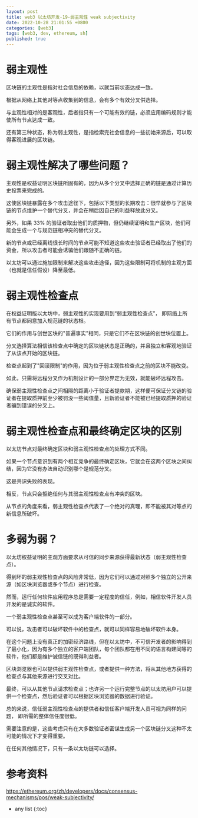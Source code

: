```yaml
---
layout: post
title: web3 以太坊开发-19-弱主观性 weak subjectivity
date: 2022-10-28 21:01:55 +0800
categories: [web3]
tags: [web3, dev, ethereum, sh]
published: true
---
```


# 弱主观性

区块链的主观性是指对社会信息的依赖，以就当前状态达成一致。 

根据从网络上其他对等点收集到的信息，会有多个有效分叉供选择。 

与主观性相对的是客观性，后者指只有一个可能有效的链，必须应用编码规则才能使所有节点达成一致。 

还有第三种状态，称为弱主观性，是指检索完社会信息的一些初始来源后，可以取得客观进展的区块链。

# 弱主观性解决了哪些问题？

主观性是权益证明区块链所固有的，因为从多个分叉中选择正确的链是通过计算历史投票来完成的。 

这使区块链暴露在多个攻击途径下，包括以下类型的长期攻击：很早就参与了区块链的节点维护一个替代分叉，并会在稍后因自己的利益释放此分叉。 

另外，如果 33% 的验证者取出他们的质押物，但仍继续证明和生产区块，他们可能会生成一个与规范链相冲突的替代分叉。 

新的节点或已经离线很长时间的节点可能不知道这些攻击验证者已经取出了他们的资金，所以攻击者可能会诱骗他们跟随不正确的链。 

以太坊可以通过施加限制来解决这些攻击途径，因为这些限制可将机制的主观方面（也就是信任假设）降至最低。

# 弱主观性检查点

在权益证明版以太坊中，弱主观性的实现要用到“弱主观性检查点”， 即网络上所有节点都同意加入规范链的状态根。 

它们的作用与创世区块的"普遍事实"相同，只是它们不在区块链的创世块位置上。 

分叉选择算法相信该检查点中确定的区块链状态是正确的，并且独立和客观地验证了从该点开始的区块链。 

检查点起到了"回滚限制"的作用，因为位于弱主观性检查点之前的区块不能改变。 

如此，只需将远程分叉作为机制设计的一部分界定为无效，就能破坏远程攻击。 

确保弱主观性检查点之间相隔的距离小于验证者提款期，这样便可保证分叉链的验证者在提取质押前至少被罚没一些阈值量，且新验证者不能被已经提取质押的验证者骗到错误的分叉上。

# 弱主观性检查点和最终确定区块的区别

以太坊节点对最终确定区块和弱主观性检查点的处理方式不同。 

如果一个节点意识到有两个相互竞争的最终确定区块，它就会在这两个区块之间纠结，因为它没有办法自动识别哪个是规范分叉。 

这是共识失败的表现。 

相反，节点只会拒绝任何与其弱主观性检查点有冲突的区块。 

从节点的角度来看，弱主观性检查点代表了一个绝对的真理，即不能被其对等点的新信息所破坏。

# 多弱为弱？

以太坊权益证明的主观方面要求从可信的同步来源获得最新状态（弱主观性检查点）。 

得到坏的弱主观性检查点的风险非常低，因为它们可以通过对照多个独立的公开来源（如区块浏览器或多个节点）进行检查。 

然而，运行任何软件应用程序总是需要一定程度的信任，例如，相信软件开发人员开发的是诚实的软件。

一个弱主观性检查点甚至可以成为客户端软件的一部分。 

可以说，攻击者可以破坏软件中的检查点，就可以同样容易地破坏软件本身。 

在这个问题上没有真正的加密经济路线，但在以太坊中，不可信开发者的影响得到了最小化，因为有多个独立的客户端团队，每个团队都在用不同的语言构建同等的软件，他们都是维护诚信链的既得利益者。 

区块浏览器也可以提供弱主观性检查点，或者提供一种方法，将从其他地方获得的检查点与其他来源进行交叉对比。

最终，可以从其他节点请求检查点；也许另一个运行完整节点的以太坊用户可以提供一个检查点，然后验证者可以根据区块浏览器的数据进行验证。 

总的来说，信任弱主观性检查点的提供者和信任客户端开发人员可视为同样的问题， 即所需的整体信任度很低。 

需要注意的是，这些考虑只有在大多数验证者密谋生成另一个区块链分叉这种不太可能的情况下才变得重要。 

在任何其他情况下，只有一条以太坊链可以选择。

# 参考资料

https://ethereum.org/zh/developers/docs/consensus-mechanisms/pos/weak-subjectivity/

* any list
{:toc}